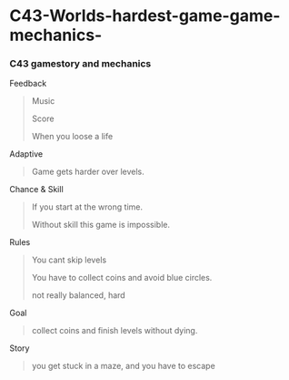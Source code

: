 # C43-Worlds-hardest-game-game-mechanics-
### C43 gamestory and mechanics

Feedback

> Music
>
> Score
>
> When you loose a life

Adaptive

> Game gets harder over levels.

Chance & Skill

> If you start at the wrong time.
>
> Without skill this game is impossible.

Rules

> You cant skip levels
>
> You have to collect coins and avoid blue circles.
>
> not really balanced, hard

Goal

> collect coins and finish levels without dying.

Story

> you get stuck in a maze, and you have to escape
